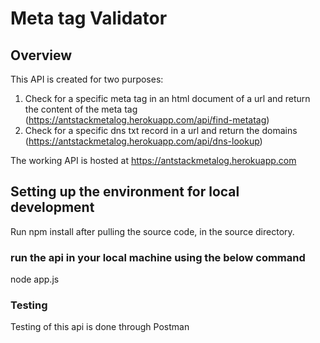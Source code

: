 # Meta tag Validator
## Overview
This API is created for two purposes:
1. Check for a specific meta tag in an html document of a url and return the content of the meta tag (https://antstackmetalog.herokuapp.com/api/find-metatag)
2. Check for a specific dns txt record in a url and return the domains (https://antstackmetalog.herokuapp.com/api/dns-lookup)

The working API is hosted at https://antstackmetalog.herokuapp.com

## Setting up the environment for local development
Run npm install after pulling the source code, in the source directory.
### run the api in your local machine using the below command
node app.js

### Testing

Testing of this api is done through Postman
